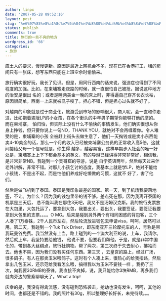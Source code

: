 ```yaml
---
author: linpx
date: '2007-05-28 09:52:16'
layout: post
slug: '%e6%97%85%e8%a1%8c%e7%9a%84%e4%b8%80%e4%ba%9b%e4%b8%8d%e7%88%bd%e7%9a%84%e5%9c%b0%e6%96%b9'
status: publish
comments: true
title: 旅行的一些不爽的地方
wordpress_id: '66'
categories:
- 旅游
---
```


应土人的要求，慢慢更新。原因是最近上网机会不多，现在已在香港打工，租的房间只有一张床，想写东西只能在上班空余时偷偷来。

  
旅行确实很好玩，我长了见识。但是，用同行西南的话来说，强迫症也得到了不同程度的加强。比如，在柬埔寨走夜路的时候，就一直很怕自己被抢，据说这种地方的治安是很出
名的；或者是睡两美金一晚的床上时，非得逼自己穿齐长衣长袖，原因很简单，西南一上床就被虱子咬了。担心不错，但是担心过头就不好了。


对越南的印象就是过于商业化，旅游受到市场的影响很大，商人呢，会一直和你走进，比如抱着盗版LP的小女孩，在各个街头的中年男子期望你能够打他的摩的。而在柬埔寨，
怕归怕，但实际上没有什么不愉快的事情发生，他们确实很想从你身上挣钱，但只要你说上一句NO，THANK YOU，就绝对不会再缠着你。令人难受的是，柬埔寨的小孩
全被赶上街头去做生意了，他们一天掏钱或是卖小东西能卖4-10美金的话，那么一个月的收入已经被柬埔寨公务员的正常收入高5倍，这就间接给父母一个信号就是，你生得
越多，越容易富，这样早期步入社会的唯一好处是，柬埔寨上上下下都会基本的英文，有的导游已经讲得非常非常好，相信我，是非常非常NB。我碰到一个吴哥窟的导游，说是
自学英语两年，然后每天过来伴老外讲解，非常不错。对那儿小孩乞讨的态度，我基本上就是学LP，绝对不能给小孩钱，不是出不起，而是怕他们养成好吃懒做的习惯，这就不
好了，害了他们。


然后是做飞机到了泰国。泰国是我印象最差的国家。第一天，到了机场我要落地签，不让。为什么？因为我的钱包里带的钱不够。差点死在那，因为我离开泰国的机票是三天后，
总不能叫我在那住3天吧，我又不是汤姆汉克斯。我的旅行支票放在大包里，大包托运了，要拿到大包，我要出关，要出关，我要签证，要签证我要拿到大包里的支票。。。。O
MG。后来是碰到另外两个有相同困惑的背包客，三个人凑了1万泰铢，2千人民币左右，然后轮流放进钱包去申请visa，呵呵，居然可以用。第二天，我碰到一个Tuk
Tuk Driver，即东南亚开三轮摩托车的人，号称是带我玩曼谷免费。我当然没有上当，路上碰到的一个澳大利亚的说，上车，我请你。然后就上车，我坚持要给他钱，
他说不要，但要我们帮他。于是，就是非常中国化的，带到各大丝绸点，旅行社购物。帮了两次，第三次终于失去耐心，拂袖而去。他也不爽，因为我们没有买任何东西。第三天
，去皇宫的路上，经过广场，很多鸽子。有人在那卖玉米喂鸽子。这时有个人凑上来，很热心的给我指路，然后拿出几包玉米，还示范给我看怎么喂，搞得我以为玉米不要钱一样
。我扔了三次，向我要30RMB的泰铢。我直接不爽掉，说，我只能给你3块RMB，再多我们就向旁边的警察聊聊天了。What a trip!


庆幸的是，我没有得禽流感，没有碰到恐怖袭击，抢劫也没有发生，呵呵，其他的时间，也都还是不错的。我的照片有30g，所以整理好长好长，未完待续。。。

